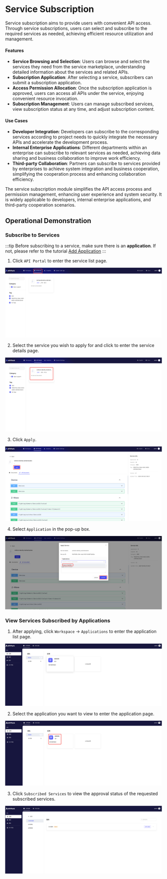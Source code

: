 # Service Subscription

Service subscription aims to provide users with convenient API access. Through service subscriptions, users can select and subscribe to the required services as needed, achieving efficient resource utilization and management.

#### Features

- **Service Browsing and Selection**: Users can browse and select the services they need from the service marketplace, understanding detailed information about the services and related APIs.
- **Subscription Application**: After selecting a service, subscribers can submit a subscription application.
- **Access Permission Allocation**: Once the subscription application is approved, users can access all APIs under the service, enjoying convenient resource invocation.
- **Subscription Management**: Users can manage subscribed services, view subscription status at any time, and adjust subscription content.

#### Use Cases

- **Developer Integration**: Developers can subscribe to the corresponding services according to project needs to quickly integrate the necessary APIs and accelerate the development process.
- **Internal Enterprise Applications**: Different departments within an enterprise can subscribe to relevant services as needed, achieving data sharing and business collaboration to improve work efficiency.
- **Third-party Collaboration**: Partners can subscribe to services provided by enterprises to achieve system integration and business cooperation, simplifying the cooperation process and enhancing collaboration efficiency.

The service subscription module simplifies the API access process and permission management, enhancing user experience and system security. It is widely applicable to developers, internal enterprise applications, and third-party cooperation scenarios.

## Operational Demonstration

### Subscribe to Services
:::tip
Before subscribing to a service, make sure there is an **application**. If not, please refer to the tutorial [Add Application](./application.md#add-application)
:::

1. Click `API Portal` to enter the service list page.

![](../../quick/suberscriber/images/2024-09-08/ecd5ea8c0d6fa8f30bff52044a31cba6ac83f4c86ac3e17f8b519ff06c07615c.png)  


2. Select the service you wish to apply for and click to enter the service details page.

![](../../quick/suberscriber/images/2024-09-08/ff02113b60ec584f19a69a4a26633fdcf67980b73eda19a3f00b097b678cc64f.png)  

3. Click `Apply`.

![](../../quick/suberscriber/images/2024-09-08/d307240b19639c8059fc5880afb17c1e0e29fbb7707f5f4d289fe943ca2bac3e.png)   

4. Select `Application` in the pop-up box.

![](../../quick/suberscriber/images/2024-09-08/fb862f12c84f2f5d8525555750185fa2cd074af05b1a9f55d26bb231a296ff7d.png)  



### View Services Subscribed by Applications
1. After applying, click `Workspace` -> `Applications` to enter the application list page.

![](images/2024-08-14/5797340aecaa7861be472f34c9a99d6fb4d6c3e92cc698cd46c5c27043fa418e.png)  

2. Select the application you want to view to enter the application page.

![](images/2024-08-14/f9b129c0fe4d0088ab2d02605379f309e818f45a2ae63502b8f8a155b52597fd.png)  

3. Click `Subscribed Services` to view the approval status of the requested subscribed services.

![](images/2024-08-14/d150984bb5a86479f3963c598f427b13060443ade2205d8d822ba75743883e10.png)  